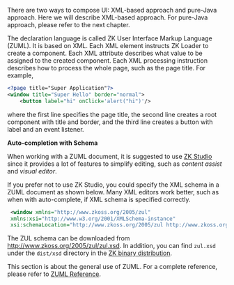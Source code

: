 There are two ways to compose UI: XML-based approach and pure-Java
approach. Here we will describe XML-based approach. For pure-Java
approach, please refer to the next chapter.

The declaration language is called ZK User Interface Markup Language
(ZUML). It is based on XML. Each XML element instructs ZK Loader to
create a component. Each XML attribute describes what value to be
assigned to the created component. Each XML processing instruction
describes how to process the whole page, such as the page title. For
example,

``` xml
<?page title="Super Application"?>
<window title="Super Hello" border="normal">
    <button label="hi" onClick='alert("hi")'/>
```

where the first line specifies the page title, the second line creates a
root component with title and border, and the third line creates a
button with label and an event listener.

**Auto-completion with Schema**

When working with a ZUML document, it is suggested to use [ZK
Studio](http://www.zkoss.org/product/zkstudio.dsp) since it provides a
lot of features to simplify editing, such as *content assist* and
*visual editor*.

If you prefer not to use ZK Studio, you could specify the XML schema in
a ZUML document as shown below. Many XML editors work better, such as
when with auto-complete, if XML schema is specified correctly.

``` xml
 <window xmlns="http://www.zkoss.org/2005/zul"
 xmlns:xsi="http://www.w3.org/2001/XMLSchema-instance"
 xsi:schemaLocation="http://www.zkoss.org/2005/zul http://www.zkoss.org/2005/zul/zul.xsd">
```

The ZUL schema can be downloaded from
[<http://www.zkoss.org/2005/zul/zul.xsd>](http://www.zkoss.org/2005/zul/zul.xsd).
In addition, you can find `zul.xsd` under the `dist/xsd` directory in
the [ZK binary
distribution](ZK_Installation_Guide/ZK_Background/The_Content_of_ZK_Binary_Distribution).

This section is about the general use of ZUML. For a complete reference,
please refer to [ZUML Reference](ZUML_Reference).
